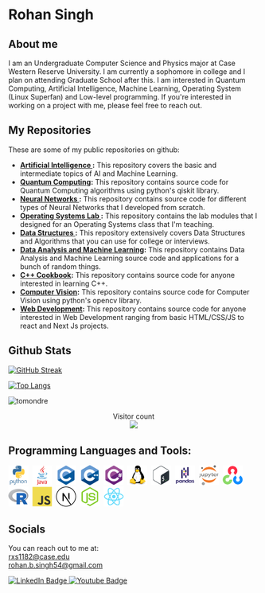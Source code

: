 # Rohan Singh
## About me
I am an Undergraduate Computer Science and Physics major at Case Western Reserve University. I am currently a sophomore in college and I plan on attending Graduate School after this. I am interested in Quantum Computing, Artificial Intelligence, Machine Learning, Operating System (Linux Superfan) and Low-level programming. If you're interested in working on a project with me, please feel free to reach out.  

## My Repositories
These are some of my public repositories on github:  
  - **<a href="https://github.com/Rohan-s18/Artificial_Intelligence"> Artificial Intelligence </a>:** This repository covers the basic and intermediate topics of AI and Machine Learning.  
  - **<a href="https://github.com/Rohan-s18/Quantum_Computing">Quantum Computing</a>:** This repository contains source code for Quantum Computing algorithms using python's qiskit library. 
  - **<a href="https://github.com/Rohan-s18/Neural-Networks">Neural Networks </a>:** This repository contains source code for different types of Neural Networks that I developed from scratch.  
  - **<a href="https://github.com/Rohan-s18/CSDS338_Lab"> Operating Systems Lab </a>:** This repository contains the lab modules that I designed for an Operating Systems class that I'm teaching.  
  - **<a href="https://github.com/Rohan-s18/Data-Structures"> Data Structures </a>:** This repository extensively covers Data Structures and Algorithms that you can use for college or interviews.   
  - **<a href="https://github.com/Rohan-s18/Data-Analysis-and-Machine-Learning">Data Analysis and Machine Learning</a>:** This repository contains Data Analysis and Machine Learning source code and applications for a bunch of random things.   
  - **<a href="https://github.com/Rohan-s18/CPP_Cookbook">C++ Cookbook</a>:** This repository contains source code for anyone interested in learning C++.  
  - **<a href="https://github.com/Rohan-s18/Computer-Vision">Computer Vision</a>:** This repository contains source code for Computer Vision using python's opencv library.  
  - **<a href="https://github.com/Rohan-s18/Web_Development">Web Development</a>:** This repository contains source code for anyone interested in Web Development ranging from basic HTML/CSS/JS to react and Next Js projects.  
  


## Github Stats 
[![GitHub Streak](http://github-readme-streak-stats.herokuapp.com?user=Rohan-s18&theme=dark&background=000000)](https://git.io/streak-stats)  

[![Top Langs](https://github-readme-stats.vercel.app/api/top-langs/?username=Rohan-s18&layout=compact&theme=vision-friendly-dark)](https://github.com/anuraghazra/github-readme-stats)

<p align="left"> <img src="https://github-readme-stats.vercel.app/api?username=Rohan-s18&show_icons=true&theme=great-gatsby" alt="tomondre" />
<br>
  
  
<p align="center"> 
  Visitor count<br>
  <img src="https://profile-counter.glitch.me/Rohan-s18/count.svg" />
</p>

## Programming Languages and Tools:
<div>
  <img src="https://github.com/devicons/devicon/blob/master/icons/python/python-original-wordmark.svg" title="Python" alt="Python" width="40" height="40"/>&nbsp;
  <img src="https://github.com/devicons/devicon/blob/master/icons/java/java-original-wordmark.svg" title="Java" alt="Java" width="40" height="40"/>&nbsp;
  <img src="https://github.com/devicons/devicon/blob/master/icons/c/c-original.svg" title="C" alt="C" width="40" height="40"/>&nbsp;
  <img src="https://github.com/devicons/devicon/blob/master/icons/cplusplus/cplusplus-original.svg" title="Cpp" alt="Cpp" width="40" height="40"/>&nbsp;
  <img src="https://github.com/devicons/devicon/blob/master/icons/csharp/csharp-original.svg" title="Csp" alt="Csp" width="40" height="40"/>&nbsp;
  <img src="https://github.com/devicons/devicon/blob/master/icons/linux/linux-original.svg" title="Linux" alt="Linux" width="40" height="40"/>&nbsp;
  <img src="https://github.com/devicons/devicon/blob/master/icons/bash/bash-original.svg" title="Bash" alt="Bash" width="40" height="40"/>&nbsp;
  <img src="https://github.com/devicons/devicon/blob/master/icons/pandas/pandas-original-wordmark.svg" title="Pandas" alt="Pandas" width="40" height="40"/>&nbsp;
    <img src="https://github.com/devicons/devicon/blob/master/icons/jupyter/jupyter-original-wordmark.svg" title="Jupyter" alt="Jupyter" width="40" height="40"/>&nbsp;
  <img src="https://github.com/devicons/devicon/blob/master/icons/opencv/opencv-original.svg" title="OpenCV" alt="OpenCV" width="40" height="40"/>&nbsp;
  <img src="https://github.com/devicons/devicon/blob/master/icons/r/r-original.svg" title="R" alt="R" width="40" height="40"/>&nbsp;
  <img src="https://github.com/devicons/devicon/blob/master/icons/javascript/javascript-original.svg" title="JavaScript" alt="JavaScript" width="40" height="40"/>&nbsp;
  <img src="https://github.com/devicons/devicon/blob/master/icons/nextjs/nextjs-line.svg" title="Next" alt="Next" width="40" height="40"/>&nbsp;
  <img src="https://github.com/devicons/devicon/blob/master/icons/nodejs/nodejs-original.svg" title="Node" alt="Node" width="40" height="40"/>&nbsp;     
  <img src="https://github.com/devicons/devicon/blob/master/icons/react/react-original.svg" title="React" alt="React" width="40" height="40"/>&nbsp;
  

  
  
</div>

## Socials
You can reach out to me at:  
rxs1182@case.edu  
rohan.b.singh54@gmail.com  

<div id="badges">
  <a href="https://www.linkedin.com/in/rohan-singh-52a369195/">
    <img src="https://img.shields.io/badge/LinkedIn-blue?style=for-the-badge&logo=linkedin&logoColor=white" alt="LinkedIn Badge"/>
  </a>
  <a href="https://www.youtube.com/channel/UC1boFtqaVRXNFV0Z0ZeZcrA">
    <img src="https://img.shields.io/badge/YouTube-red?style=for-the-badge&logo=youtube&logoColor=white" alt="Youtube Badge"/>
  </a>
</div>

<!--
<img src="https://komarev.com/ghpvc/?username=Rohan-s18&style=flat-square&color=blue" alt=""/>
-->

<!--
**Rohan-s18/Rohan-s18** is a ✨ _special_ ✨ repository because its `README.md` (this file) appears on your GitHub profile.

Here are some ideas to get you started:

- 🔭 I’m currently working on ...
- 🌱 I’m currently learning ...
- 👯 I’m looking to collaborate on ...
- 🤔 I’m looking for help with ...
- 💬 Ask me about ...
- 📫 How to reach me: ...
- 😄 Pronouns: ...
- ⚡ Fun fact: ...
-->
